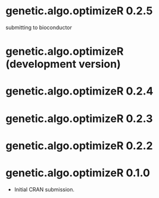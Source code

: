 # genetic.algo.optimizeR 0.2.5

submitting to bioconductor

# genetic.algo.optimizeR (development version)

# genetic.algo.optimizeR 0.2.4

# genetic.algo.optimizeR 0.2.3

# genetic.algo.optimizeR 0.2.2

# genetic.algo.optimizeR 0.1.0

* Initial CRAN submission.

